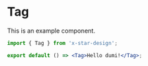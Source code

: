 # Tag

This is an example component.

```jsx
import { Tag } from 'x-star-design';

export default () => <Tag>Hello dumi!</Tag>;
```
